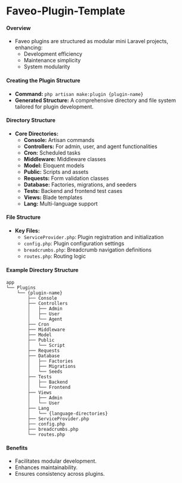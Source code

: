 # Faveo-Plugin-Template

#### **Overview**
- Faveo plugins are structured as modular mini Laravel projects, enhancing:
    - Development efficiency
    - Maintenance simplicity
    - System modularity

#### **Creating the Plugin Structure**
- **Command:** `php artisan make:plugin {plugin-name}`
- **Generated Structure:** A comprehensive directory and file system tailored for plugin development.

#### **Directory Structure**
- **Core Directories:**
    - **Console:** Artisan commands
    - **Controllers:** For admin, user, and agent functionalities
    - **Cron:** Scheduled tasks
    - **Middleware:** Middleware classes
    - **Model:** Eloquent models
    - **Public:** Scripts and assets
    - **Requests:** Form validation classes
    - **Database:** Factories, migrations, and seeders
    - **Tests:** Backend and frontend test cases
    - **Views:** Blade templates
    - **Lang:** Multi-language support

#### **File Structure**
- **Key Files:**
    - `ServiceProvider.php`: Plugin registration and initialization
    - `config.php`: Plugin configuration settings
    - `breadcrumbs.php`: Breadcrumb navigation definitions
    - `routes.php`: Routing logic

#### **Example Directory Structure**
```plaintext
app
└── Plugins
    └── {plugin-name}
        ├── Console
        ├── Controllers
        │   ├── Admin
        │   ├── User
        │   └── Agent
        ├── Cron
        ├── Middleware
        ├── Model
        ├── Public
        │   └── Script
        ├── Requests
        ├── Database
        │   ├── Factories
        │   ├── Migrations
        │   └── Seeds
        ├── Tests
        │   ├── Backend
        │   └── Frontend
        ├── Views
        │   ├── Admin
        │   └── User
        ├── Lang
        │   └── {language-directories}
        ├── ServiceProvider.php
        ├── config.php
        ├── breadcrumbs.php
        └── routes.php
```

#### **Benefits**
- Facilitates modular development.
- Enhances maintainability.
- Ensures consistency across plugins.